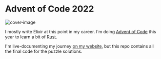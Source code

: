 # Advent of Code 2022

![cover-image](https://user-images.githubusercontent.com/3890250/206675599-0900e443-8fb4-46d8-8c2d-95b8a99cfe46.png)

I mostly write Elixir at this point in my career. I'm doing [Advent of
Code][aoc] this year to learn a bit of [Rust][rust].

I'm live-documenting my journey [on my website][aoc-post], but this repo
contains all the final code for the puzzle solutions.

[aoc]: https://adventofcode.com
[aoc-post]: https://andrealeopardi.com/posts/advent-of-code-2022/
[rust]: https://www.rust-lang.org
